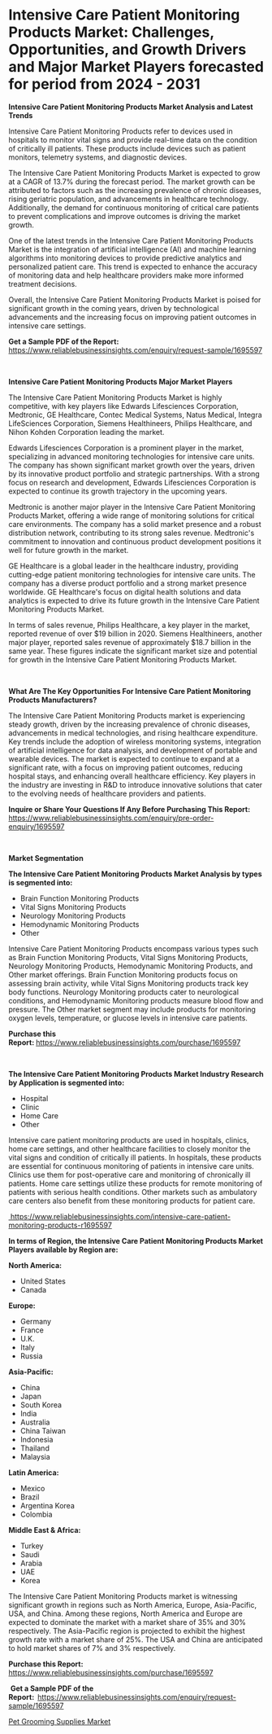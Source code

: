 <p><h1>Intensive Care Patient Monitoring Products Market: Challenges, Opportunities, and Growth Drivers and Major Market Players forecasted for period from 2024 - 2031</h1></p><p><strong>Intensive Care Patient Monitoring Products Market Analysis and Latest Trends</strong></p>
<p><p>Intensive Care Patient Monitoring Products refer to devices used in hospitals to monitor vital signs and provide real-time data on the condition of critically ill patients. These products include devices such as patient monitors, telemetry systems, and diagnostic devices.</p><p>The Intensive Care Patient Monitoring Products Market is expected to grow at a CAGR of 13.7% during the forecast period. The market growth can be attributed to factors such as the increasing prevalence of chronic diseases, rising geriatric population, and advancements in healthcare technology. Additionally, the demand for continuous monitoring of critical care patients to prevent complications and improve outcomes is driving the market growth.</p><p>One of the latest trends in the Intensive Care Patient Monitoring Products Market is the integration of artificial intelligence (AI) and machine learning algorithms into monitoring devices to provide predictive analytics and personalized patient care. This trend is expected to enhance the accuracy of monitoring data and help healthcare providers make more informed treatment decisions.</p><p>Overall, the Intensive Care Patient Monitoring Products Market is poised for significant growth in the coming years, driven by technological advancements and the increasing focus on improving patient outcomes in intensive care settings.</p></p>
<p><strong>Get a Sample PDF of the Report:&nbsp;</strong> <a href="https://www.reliablebusinessinsights.com/enquiry/request-sample/1695597">https://www.reliablebusinessinsights.com/enquiry/request-sample/1695597</a></p>
<p>&nbsp;</p>
<p><strong>Intensive Care Patient Monitoring Products Major Market Players</strong></p>
<p><p>The Intensive Care Patient Monitoring Products Market is highly competitive, with key players like Edwards Lifesciences Corporation, Medtronic, GE Healthcare, Contec Medical Systems, Natus Medical, Integra LifeSciences Corporation, Siemens Healthineers, Philips Healthcare, and Nihon Kohden Corporation leading the market.</p><p>Edwards Lifesciences Corporation is a prominent player in the market, specializing in advanced monitoring technologies for intensive care units. The company has shown significant market growth over the years, driven by its innovative product portfolio and strategic partnerships. With a strong focus on research and development, Edwards Lifesciences Corporation is expected to continue its growth trajectory in the upcoming years.</p><p>Medtronic is another major player in the Intensive Care Patient Monitoring Products Market, offering a wide range of monitoring solutions for critical care environments. The company has a solid market presence and a robust distribution network, contributing to its strong sales revenue. Medtronic's commitment to innovation and continuous product development positions it well for future growth in the market.</p><p>GE Healthcare is a global leader in the healthcare industry, providing cutting-edge patient monitoring technologies for intensive care units. The company has a diverse product portfolio and a strong market presence worldwide. GE Healthcare's focus on digital health solutions and data analytics is expected to drive its future growth in the Intensive Care Patient Monitoring Products Market.</p><p>In terms of sales revenue, Philips Healthcare, a key player in the market, reported revenue of over $19 billion in 2020. Siemens Healthineers, another major player, reported sales revenue of approximately $18.7 billion in the same year. These figures indicate the significant market size and potential for growth in the Intensive Care Patient Monitoring Products Market.</p></p>
<p>&nbsp;</p>
<p><strong>What Are The Key Opportunities For Intensive Care Patient Monitoring Products Manufacturers?</strong></p>
<p><p>The Intensive Care Patient Monitoring Products market is experiencing steady growth, driven by the increasing prevalence of chronic diseases, advancements in medical technologies, and rising healthcare expenditure. Key trends include the adoption of wireless monitoring systems, integration of artificial intelligence for data analysis, and development of portable and wearable devices. The market is expected to continue to expand at a significant rate, with a focus on improving patient outcomes, reducing hospital stays, and enhancing overall healthcare efficiency. Key players in the industry are investing in R&D to introduce innovative solutions that cater to the evolving needs of healthcare providers and patients.</p></p>
<p><strong>Inquire or Share Your Questions If Any Before Purchasing This Report:</strong> <a href="https://www.reliablebusinessinsights.com/enquiry/pre-order-enquiry/1695597">https://www.reliablebusinessinsights.com/enquiry/pre-order-enquiry/1695597</a></p>
<p>&nbsp;</p>
<p><strong>Market Segmentation</strong></p>
<p><strong>The Intensive Care Patient Monitoring Products Market Analysis by types is segmented into:</strong></p>
<p><ul><li>Brain Function Monitoring Products</li><li>Vital Signs Monitoring Products</li><li>Neurology Monitoring Products</li><li>Hemodynamic Monitoring Products</li><li>Other</li></ul></p>
<p><p>Intensive Care Patient Monitoring Products encompass various types such as Brain Function Monitoring Products, Vital Signs Monitoring Products, Neurology Monitoring Products, Hemodynamic Monitoring Products, and Other market offerings. Brain Function Monitoring products focus on assessing brain activity, while Vital Signs Monitoring products track key body functions. Neurology Monitoring products cater to neurological conditions, and Hemodynamic Monitoring products measure blood flow and pressure. The Other market segment may include products for monitoring oxygen levels, temperature, or glucose levels in intensive care patients.</p></p>
<p><strong>Purchase this Report:&nbsp;</strong><a href="https://www.reliablebusinessinsights.com/purchase/1695597">https://www.reliablebusinessinsights.com/purchase/1695597</a></p>
<p>&nbsp;</p>
<p><strong>The Intensive Care Patient Monitoring Products Market Industry Research by Application is segmented into:</strong></p>
<p><ul><li>Hospital</li><li>Clinic</li><li>Home Care</li><li>Other</li></ul></p>
<p><p>Intensive care patient monitoring products are used in hospitals, clinics, home care settings, and other healthcare facilities to closely monitor the vital signs and condition of critically ill patients. In hospitals, these products are essential for continuous monitoring of patients in intensive care units. Clinics use them for post-operative care and monitoring of chronically ill patients. Home care settings utilize these products for remote monitoring of patients with serious health conditions. Other markets such as ambulatory care centers also benefit from these monitoring products for patient care.</p></p>
<p><a href="https://www.reliablebusinessinsights.com/intensive-care-patient-monitoring-products-r1695597">&nbsp;https://www.reliablebusinessinsights.com/intensive-care-patient-monitoring-products-r1695597</a></p>
<p><strong>In terms of Region, the Intensive Care Patient Monitoring Products Market Players available by Region are:</strong></p>
<p>
    <p> <strong> North America: </strong>
        <ul>
            <li>United States</li>
            <li>Canada</li>
        </ul>
        </p> 
    <p> <strong> Europe: </strong>
        <ul>
            <li>Germany</li>
            <li>France</li>
            <li>U.K.</li>
            <li>Italy</li>
            <li>Russia</li>
        </ul>
        </p> 
    <p> <strong> Asia-Pacific: </strong>
        <ul>
            <li>China</li>
            <li>Japan</li>
            <li>South Korea</li>
            <li>India</li>
            <li>Australia</li>
            <li>China Taiwan</li>
            <li>Indonesia</li>
            <li>Thailand</li>
            <li>Malaysia</li>
        </ul>
        </p> 
    <p> <strong> Latin America: </strong>
        <ul>
            <li>Mexico</li>
            <li>Brazil</li>
            <li>Argentina Korea</li>
            <li>Colombia</li>
        </ul>
        </p> 
    <p> <strong> Middle East & Africa: </strong>
        <ul>
            <li>Turkey</li>
            <li>Saudi</li>
            <li>Arabia</li>
            <li>UAE</li>
            <li>Korea</li>
        </ul>
    </p>
    </p>
<p><p>The Intensive Care Patient Monitoring Products market is witnessing significant growth in regions such as North America, Europe, Asia-Pacific, USA, and China. Among these regions, North America and Europe are expected to dominate the market with a market share of 35% and 30% respectively. The Asia-Pacific region is projected to exhibit the highest growth rate with a market share of 25%. The USA and China are anticipated to hold market shares of 7% and 3% respectively.</p></p>
<p><strong>Purchase this Report: </strong><a href="https://www.reliablebusinessinsights.com/purchase/1695597">https://www.reliablebusinessinsights.com/purchase/1695597</a></p>
<p>&nbsp;<strong>Get a Sample PDF of the Report:&nbsp;&nbsp;</strong><a href="https://www.reliablebusinessinsights.com/enquiry/request-sample/1695597">https://www.reliablebusinessinsights.com/enquiry/request-sample/1695597</a></p>
<p><strong></strong></p>
<p><p><a href="https://github.com/seamusocallaghan/Market-Research-Report-List-1/blob/main/pet-grooming-supplies-market.md">Pet Grooming Supplies Market</a></p></p>